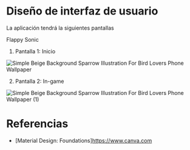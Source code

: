 # Diseño de interfaz de usuario

La aplicación tendrá la siguientes pantallas

Flappy Sonic
1. Pantalla 1: Inicio

![Simple Beige Background Sparrow Illustration For Bird Lovers Phone Wallpaper](https://github.com/user-attachments/assets/a8c9aa1e-a7c1-4535-ad28-f06b922a5803)


2. Pantalla 2: In-game


![Simple Beige Background Sparrow Illustration For Bird Lovers Phone Wallpaper (1)](https://github.com/user-attachments/assets/8b55bbd2-c161-4bce-a8d7-f800398bc01e)


# Referencias

- [Material Design: Foundations]https://www.canva.com

